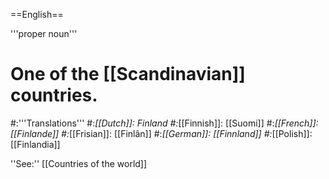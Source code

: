 ==English==

'''proper noun'''

# One of the [[Scandinavian]] countries.
#:'''Translations'''
#:*[[Dutch]]: Finland
#:*[[Finnish]]: [[Suomi]]
#:*[[French]]: [[Finlande]]
#:*[[Frisian]]: [[Finlân]]
#:*[[German]]: [[Finnland]]
#:*[[Polish]]: [[Finlandia]]

''See:'' [[Countries of the world]]